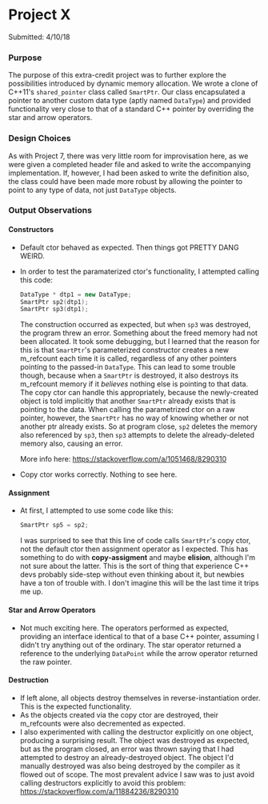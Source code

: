 # Project X
Submitted: 4/10/18

### Purpose
The purpose of this extra-credit project was to further explore the
possibilities introduced by dynamic memory allocation. We wrote a
clone of C++11's `shared_pointer` class called `SmartPtr`. Our class
encapsulated a pointer to another custom data type (aptly named
`DataType`) and provided functionality very close to that of a standard
C++ pointer by overriding the star and arrow operators.

### Design Choices
As with Project 7, there was very little room for improvisation here,
as we were given a completed header file and asked to write the
accompanying implementation. If, however, I had been asked to write
the definition also, the class could have been made more robust by
allowing the pointer to point to any type of data, not just `DataType`
objects.

### Output Observations

#### Constructors
- Default ctor behaved as expected. Then things got PRETTY DANG WEIRD.
- In order to test the paramaterized ctor's functionality, I attempted
calling this code:
    ```cpp
    DataType * dtp1 = new DataType;
    SmartPtr sp2(dtp1);
    SmartPtr sp3(dtp1);
    ```
    The construction occurred as expected, but when `sp3` was destroyed,
    the program threw an error. Something about the freed memory had
    not been allocated. It took some debugging, but I learned that the
    reason for this is that `SmartPtr`'s parameterized constructor
    creates a new m_refcount each time it is called, regardless of any
    other pointers pointing to the passed-in `DataType`. This can lead
    to some trouble though, because when a `SmartPtr` is destroyed, it
    also destroys its m_refcount memory if it *believes* nothing else
    is pointing to that data. The copy ctor can handle this appropriately,
    because the newly-created object is told implicitly that another
    `SmartPtr` already exists that is pointing to the data. When calling
    the parametrized ctor on a raw pointer, however, the `SmartPtr` has
    no way of knowing whether or not another ptr already exists. So at
    program close, `sp2` deletes the memory also referenced by `sp3`,
    then `sp3` attempts to delete the already-deleted memory also,
    causing an error.

    More info here: https://stackoverflow.com/a/1051468/8290310
- Copy ctor works correctly. Nothing to see here.

#### Assignment
- At first, I attempted to use some code like this:
    ```cpp
    SmartPtr sp5 = sp2;
    ```
    I was surprised to see that this line of code calls `SmartPtr`'s
    copy ctor, not the default ctor then assignment operator as I
    expected. This has something to do with **copy-assigment** and
    maybe **elision**, although I'm not sure about the latter. This
    is the sort of thing that experience C++ devs probably side-step
    without even thinking about it, but newbies have a ton of trouble
    with. I don't imagine this will be the last time it trips me up.

#### Star and Arrow Operators
- Not much exciting here. The operators performed as expected, providing
an interface identical to that of a base C++ pointer, assuming I didn't
try anything out of the ordinary. The star operator returned a reference
to the underlying `DataPoint` while the arrow operator returned the
raw pointer.

#### Destruction
- If left alone, all objects destroy themselves in reverse-instantiation
order. This is the expected functionality.
- As the objects created via the copy ctor are destroyed, their
m_refcounts were also decremented as expected.
- I also experimented with calling the destructor explicitly on one
object, producing a surprising result. The object was destroyed as
expected, but as the program closed, an error was thrown saying that
I had attempted to destroy an already-destroyed object. The object
I'd manually destroyed was also being destroyed by the compiler as it
flowed out of scope. The most prevalent advice I saw was to just avoid
calling destructors explicitly to avoid this problem:
https://stackoverflow.com/a/11884236/8290310